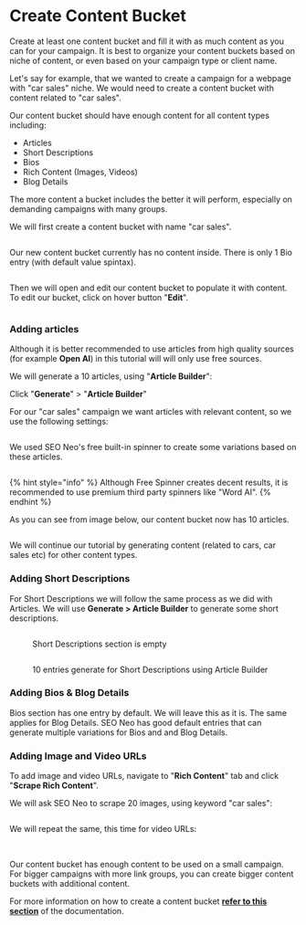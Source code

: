 # Create Content Bucket

Create at least one content bucket and fill it with as much content as you can for your campaign. It is best to organize your content buckets based on niche of content, or even based on your campaign type or client name.

Let's say for example, that we wanted to create a campaign for a webpage with "car sales" niche. We would need to create a content bucket with content related to "car sales".

Our content bucket should have enough content for all content types including:

* Articles
* Short Descriptions
* Bios
* Rich Content (Images, Videos)
* Blog Details

The more content a bucket includes the better it will perform, especially on demanding campaigns with many groups.

We will first create a content bucket with name "car sales".

<figure><img src="../../../.gitbook/assets/content bucket - example - car sales.jpg" alt=""><figcaption></figcaption></figure>

Our new content bucket currently has no content inside. There is only 1 Bio entry (with default value spintax).

<figure><img src="../../../.gitbook/assets/car sales - car sales - empty bucket.jpg" alt=""><figcaption></figcaption></figure>

Then we will open and edit our content bucket to populate it with content. To edit our bucket, click on hover button "**Edit**".

<figure><img src="../../../.gitbook/assets/content bucket - car sales - edit.jpg" alt=""><figcaption></figcaption></figure>

### Adding articles

Although it is better recommended to use articles from high quality sources (for example **Open AI**) in this tutorial will will only use free sources.

We will generate a 10 articles, using "**Article Builder**":

Click "**Generate**" > "**Article Builder**"

For our "car sales" campaign we want articles with relevant content, so we use the following settings:

<figure><img src="../../../.gitbook/assets/content bucket - vehicles - cars.jpg" alt=""><figcaption></figcaption></figure>

We used SEO Neo's free built-in spinner to create some variations based on these articles.

<figure><img src="../../../.gitbook/assets/content bucket - car sales - free spinner (1).jpg" alt=""><figcaption></figcaption></figure>

{% hint style="info" %}
Although Free Spinner creates decent results, it is recommended to use premium third party spinners like "Word AI".
{% endhint %}

As you can see from image below, our content bucket now has 10 articles.

<figure><img src="../../../.gitbook/assets/content bucket - car sales - articl;es.jpg" alt=""><figcaption></figcaption></figure>

We will continue our tutorial by generating content (related to cars, car sales etc) for other content types.

### Adding Short Descriptions

For Short Descriptions we will follow the same process as we did with Articles. We will use **Generate > Article Builder** to generate some short descriptions.

<figure><img src="../../../.gitbook/assets/content bucket - car sales - short descriptions - empty.jpg" alt=""><figcaption><p>Short Descriptions section is empty</p></figcaption></figure>

<figure><img src="../../../.gitbook/assets/content bucket - car sales - short descriptions - 10 entries.jpg" alt=""><figcaption><p>10 entries generate for Short Descriptions using Article Builder</p></figcaption></figure>

### Adding Bios & Blog Details

Bios section has one entry by default. We will leave this as it is. The same applies for Blog Details. SEO Neo has good default entries that can generate multiple variations for Bios and and Blog Details.

### Adding Image and Video URLs

To add image and video URLs, navigate to "**Rich Content**" tab and click "**Scrape Rich Content**".

We will ask SEO Neo to scrape 20 images, using keyword "car sales":

<figure><img src="../../../.gitbook/assets/scrape images - car sales.jpg" alt=""><figcaption></figcaption></figure>

We will repeat the same, this time for video URLs:

<figure><img src="../../../.gitbook/assets/scrape videos - car sales.jpg" alt=""><figcaption></figcaption></figure>

\
Our content bucket has enough content to be used on a small campaign. For bigger campaigns with more link groups, you can create bigger content buckets with additional content.

For more information on how to create a content bucket [**refer to this section**](../../../documentation/content-buckets/creating-a-content-bucket.md) of the documentation.
